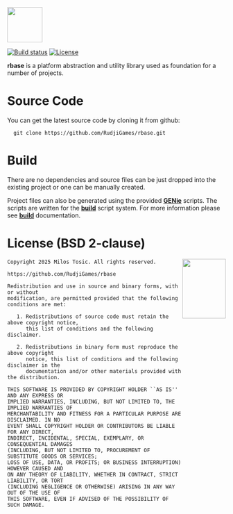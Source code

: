 <img height="81" src="https://rudji.com/img/lib/rbase.svg"/>

[![Build status](https://ci.appveyor.com/api/projects/status/6ppf83gsti47kdsl?svg=true)](https://ci.appveyor.com/project/milostosic/rbase-h6y42)
[![License](https://img.shields.io/badge/license-BSD--2%20clause-blue.svg)](https://github.com/RudjiGames/rbase/blob/master/LICENSE)

**rbase** is a platform abstraction and utility library used as foundation for a number of projects.

Source Code
======

You can get the latest source code by cloning it from github:

      git clone https://github.com/RudjiGames/rbase.git 

Build
======

There are no dependencies and source files can be just dropped into the existing project or one can be manually created.

Project files can also be generated using the provided [**GENie**](https://github.com/bkaradzic/GENie) scripts. The scripts are written for the [**build**](https://github.com/RudjiGames/build) script system. For more information please see [**build**](https://github.com/RudjiGames/build) documentation.

License (BSD 2-clause)
======

<a href="http://opensource.org/licenses/BSD-2-Clause" target="_blank">
<img align="right" src="https://opensource.org/wp-content/uploads/2022/10/osi-badge-dark.svg" width="100" height="137">
</a>

	Copyright 2025 Milos Tosic. All rights reserved.
	
	https://github.com/RudjiGames/rbase
	
	Redistribution and use in source and binary forms, with or without
	modification, are permitted provided that the following conditions are met:
	
	   1. Redistributions of source code must retain the above copyright notice,
	      this list of conditions and the following disclaimer.
	
	   2. Redistributions in binary form must reproduce the above copyright
	      notice, this list of conditions and the following disclaimer in the
	      documentation and/or other materials provided with the distribution.
	
	THIS SOFTWARE IS PROVIDED BY COPYRIGHT HOLDER ``AS IS'' AND ANY EXPRESS OR
	IMPLIED WARRANTIES, INCLUDING, BUT NOT LIMITED TO, THE IMPLIED WARRANTIES OF
	MERCHANTABILITY AND FITNESS FOR A PARTICULAR PURPOSE ARE DISCLAIMED. IN NO
	EVENT SHALL COPYRIGHT HOLDER OR CONTRIBUTORS BE LIABLE FOR ANY DIRECT,
	INDIRECT, INCIDENTAL, SPECIAL, EXEMPLARY, OR CONSEQUENTIAL DAMAGES
	(INCLUDING, BUT NOT LIMITED TO, PROCUREMENT OF SUBSTITUTE GOODS OR SERVICES;
	LOSS OF USE, DATA, OR PROFITS; OR BUSINESS INTERRUPTION) HOWEVER CAUSED AND
	ON ANY THEORY OF LIABILITY, WHETHER IN CONTRACT, STRICT LIABILITY, OR TORT
	(INCLUDING NEGLIGENCE OR OTHERWISE) ARISING IN ANY WAY OUT OF THE USE OF
	THIS SOFTWARE, EVEN IF ADVISED OF THE POSSIBILITY OF SUCH DAMAGE. 
